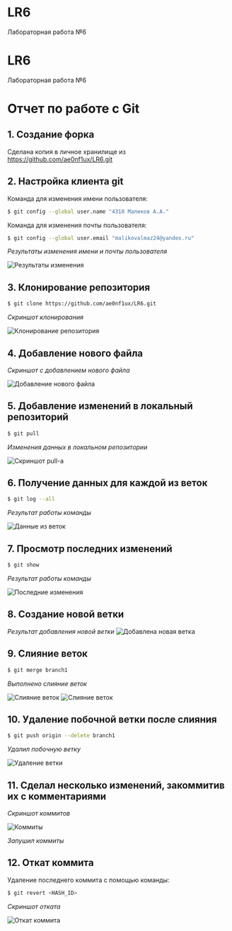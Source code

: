 # LR6
Лабораторная работа №6
# LR6
Лабораторная работа №6

# Отчет по работе с Git

## 1. Создание форка
Сделана копия в личное хранилище из https://github.com/ae0nf1ux/LR6.git

## 2. Настройка клиента git
Команда для изменения имени пользователя:

```bash
$ git config --global user.name "4318 Маликов А.А."
```
Команда для изменения почты пользователя:

```bash
$ git config --global user.email "malikovalmaz24@yandex.ru"
```
*Результаты изменения имени и почты пользователя*  


![Результаты изменения](./photos/1.png)

## 3. Клонирование репозитория

```bash
$ git clone https://github.com/ae0nf1ux/LR6.git
```
*Скриншот клонирования* 

![Клонирование репозитория](./photos/2.png)

## 4. Добавление нового файла
*Скриншот с добавлением нового файла*


![Добавление нового файла](./photos/3.png)

## 5. Добавление изменений в локальный репозиторий

```bash
$ git pull
```
*Изменения данных в локальном репозитории*


![Скриншот pull-а](./photos/4.png)

## 6. Получение данных для каждой из веток

```bash
$ git log --all
```
*Результат работы команды*


![Данные из веток](./photos/5.png)

## 7. Просмотр последних изменений

```bash
$ git show
```
*Результат работы команды*


![Последние изменения](./photos/6.png)

## 8. Создание новой ветки
*Результат добавления новой ветки*
![Добавлена новая ветка](./photos/7.png)

## 9. Слияние веток

```bash
$ git merge branch1
```
*Выполнено слияние веток*


![Слияние веток](./photos/8.png)
![Слияние веток](./photos/12.png)

## 10. Удаление побочной ветки после слияния

```bash
$ git push origin --delete branch1
```
*Удалил побочную ветку*


![Удаление ветки](./photos/9.png)

## 11. Сделал несколько изменений, закоммитив их с комментариями

*Скриншот коммитов*


![Коммиты](./photos/10.png)

*Запушил коммиты*

## 12. Откат коммита
Удаление последнего коммита с помощью команды:

```bash
$ git revert <HASH_ID>
```
*Скриншот отката*

![Откат коммита](./photos/11.png)
